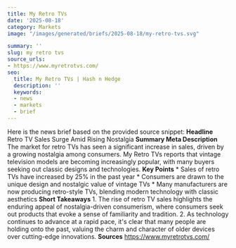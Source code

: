 ```yaml
---
title: My Retro TVs
date: '2025-08-18'
category: Markets
image: "/images/generated/briefs/2025-08-18/my-retro-tvs.svg"

summary: ''
slug: my retro tvs
source_urls:
- https://www.myretrotvs.com/
seo:
  title: My Retro TVs | Hash n Hedge
  description: ''
  keywords:
  - news
  - markets
  - brief
---
```


Here is the news brief based on the provided source snippet:  **Headline** Retro TV Sales Surge Amid Rising Nostalgia  **Summary Meta Description** The market for retro TVs has seen a significant increase in sales, driven by a growing nostalgia among consumers. My Retro TVs reports that vintage television models are becoming increasingly popular, with many buyers seeking out classic designs and technologies.  **Key Points**  * Sales of retro TVs have increased by 25% in the past year * Consumers are drawn to the unique design and nostalgic value of vintage TVs * Many manufacturers are now producing retro-style TVs, blending modern technology with classic aesthetics  **Short Takeaways**  1. The rise of retro TV sales highlights the enduring appeal of nostalgia-driven consumerism, where consumers seek out products that evoke a sense of familiarity and tradition. 2. As technology continues to advance at a rapid pace, it's clear that many people are holding onto the past, valuing the charm and character of older devices over cutting-edge innovations.  **Sources** https://www.myretrotvs.com/ 
